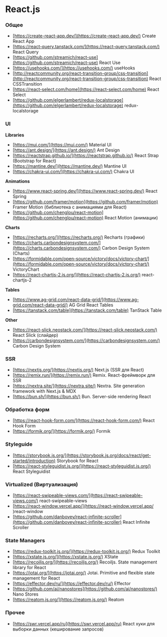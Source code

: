 # React.js

### Общее
- [https://create-react-app.dev/](https://create-react-app.dev/) Create React App
- [https://react-query.tanstack.com/](https://react-query.tanstack.com/) React Query
- [https://github.com/streamich/react-use](https://github.com/streamich/react-use) React Use
- [https://usehooks.com/](https://usehooks.com/) useHooks
- [http://reactcommunity.org/react-transition-group/css-transition](http://reactcommunity.org/react-transition-group/css-transition) React CSSTransition
- [https://react-select.com/home](https://react-select.com/home) React Select
- [https://github.com/elgerlambert/redux-localstorage](https://github.com/elgerlambert/redux-localstorage) redux-localstorage

### UI

**Libraries**
- [https://mui.com/](https://mui.com/) Material UI
- [https://ant.design/](https://ant.design/) Ant Design
- [https://reactstrap.github.io/](https://reactstrap.github.io/) React Strap (Bootstrap for React)
- [https://mantine.dev/](https://mantine.dev/) Mantine UI
- [https://chakra-ui.com/](https://chakra-ui.com/) Chakra UI

**Animations**
- [https://www.react-spring.dev/](https://www.react-spring.dev/) React Spring
- [https://github.com/framer/motion](https://github.com/framer/motion) Framer Motion (библиотека с анимациями для React)
- [https://github.com/chenglou/react-motion](https://github.com/chenglou/react-motion) React Motion (анимации)

**Charts**
- [https://recharts.org/](https://recharts.org/) Recharts (графики)
- [https://charts.carbondesignsystem.com/](https://charts.carbondesignsystem.com/) Carbon Design System (Charts)
- [https://formidable.com/open-source/victory/docs/victory-chart/](https://formidable.com/open-source/victory/docs/victory-chart/) VictoryChart
- [https://react-chartjs-2.js.org/](https://react-chartjs-2.js.org/) react-chartjs-2

**Tables**
- [https://www.ag-grid.com/react-data-grid/](https://www.ag-grid.com/react-data-grid/) AG Grid React Tables
- [https://tanstack.com/table](https://tanstack.com/table) TanStack Table

**Other**
- [https://react-slick.neostack.com/](https://react-slick.neostack.com/) React Slick (слайдер)
- [https://carbondesignsystem.com/](https://carbondesignsystem.com/) Carbon Design System

### SSR
- [https://nextjs.org/](https://nextjs.org/) Next.js (SSR для React)
- [https://remix.run/](https://remix.run/) Remix. React-фреймворк для SSR
- [https://nextra.site/](https://nextra.site/) Nextra. Site generation framework with Next.js & MDX
- [https://bun.sh/](https://bun.sh/) Bun. Server-side rendering React

### Обработка форм
- [https://react-hook-form.com/](https://react-hook-form.com/) React Hook Form
- [https://formik.org/](https://formik.org/) Formik

### Styleguide
- [https://storybook.js.org/](https://storybook.js.org/docs/react/get-started/introduction) Storybook for React
- [https://react-styleguidist.js.org/](https://react-styleguidist.js.org/) React Styleguidist

### Virtualized (Виртуализация)
- [https://react-swipeable-views.com/](https://react-swipeable-views.com/) react-swipeable-views
- [https://react-window.vercel.app/](https://react-window.vercel.app/ )react-window
- [https://github.com/danbovey/react-infinite-scroller](https://github.com/danbovey/react-infinite-scroller) React Infinite Scroller

### State Managers
- [https://redux-toolkit.js.org/](https://redux-toolkit.js.org/) Redux Toolkit
- [https://xstate.js.org/](https://xstate.js.org/) XState
- [https://recoiljs.org/](https://recoiljs.org/) Recoiljs. State management library for React
- [https://jotai.org/](https://jotai.org/) Jotai. Primitive and flexible state management for React
- [https://effector.dev/ru/](https://effector.dev/ru/) Effector
- [https://github.com/ai/nanostores](https://github.com/ai/nanostores/) Nano Stores
- [https://reatom.js.org/](https://reatom.js.org/) Reatom

### Прочее
- [https://swr.vercel.app/ru](https://swr.vercel.app/ru) React хуки для выборки данных (кеширование запросов)
